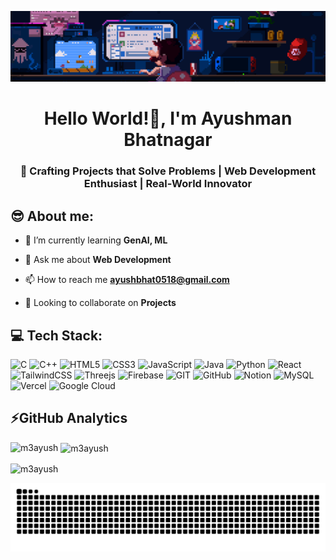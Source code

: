 <img src="header.gif"><br>

<h1 align="center">Hello World!👋, I'm Ayushman Bhatnagar</h1>
<h3 align="center">🚀 Crafting Projects that Solve Problems | Web Development Enthusiast | Real-World Innovator</h3>

## 😎 About me:
- 🌱 I’m currently learning **GenAI, ML** 

- 💬 Ask me about **Web Development**

- 📫 How to reach me **ayushbhat0518@gmail.com**

- 💪 Looking to collaborate on **Projects**

## 💻 Tech Stack:
![C](https://img.shields.io/badge/c-%2300599C.svg?style=for-the-badge&logo=c&logoColor=white)  ![C++](https://img.shields.io/badge/c++-%2300599C.svg?style=for-the-badge&logo=c%2B%2B&logoColor=white) ![HTML5](https://img.shields.io/badge/html5-%23E34F26.svg?style=for-the-badge&logo=html5&logoColor=white) ![CSS3](https://img.shields.io/badge/css3-%231572B6.svg?style=for-the-badge&logo=css3&logoColor=white) ![JavaScript](https://img.shields.io/badge/javascript-%23323330.svg?style=for-the-badge&logo=javascript&logoColor=%23F7DF1E) ![Java](https://img.shields.io/badge/java-%23ED8B00.svg?style=for-the-badge&logo=java&logoColor=white) ![Python](https://img.shields.io/badge/python-3670A0?style=for-the-badge&logo=python&logoColor=ffdd54) ![React](https://img.shields.io/badge/react-%2320232a.svg?style=for-the-badge&logo=react&logoColor=%2361DAFB) ![TailwindCSS](https://img.shields.io/badge/tailwindcss-%2338B2AC.svg?style=for-the-badge&logo=tailwind-css&logoColor=white) ![Threejs](https://img.shields.io/badge/threejs-black?style=for-the-badge&logo=three.js&logoColor=white) ![Firebase](https://img.shields.io/badge/firebase-%23039BE5.svg?style=for-the-badge&logo=firebase) ![GIT](https://img.shields.io/badge/Git-fc6d26?style=for-the-badge&logo=git&logoColor=white) ![GitHub](https://img.shields.io/badge/GitHub-%23121011.svg?style=for-the-badge&logo=github&logoColor=white) ![Notion](https://img.shields.io/badge/Notion-%23000000.svg?style=for-the-badge&logo=notion&logoColor=white) ![MySQL](https://img.shields.io/badge/mysql-%2300f.svg?style=for-the-badge&logo=mysql&logoColor=white) ![Vercel](https://img.shields.io/badge/vercel-%23000000.svg?style=for-the-badge&logo=vercel&logoColor=white) ![Google Cloud](https://img.shields.io/badge/GoogleCloud-%234285F4.svg?style=for-the-badge&logo=google-cloud&logoColor=white)

## ⚡GitHub Analytics

<p><img align="left" src="https://github-readme-stats.vercel.app/api/top-langs?username=m3ayush&show_icons=true&locale=en&layout=compact&theme=darcula&bg_color=00000000&hide_border=true" alt="m3ayush" /></p>

<p>&nbsp;<img align="center" src="https://github-readme-stats.vercel.app/api?username=m3ayush&show_icons=true&locale=en&theme=darcula&bg_color=00000000&hide_border=true" alt="m3ayush" /></p>

<p><img align="center" src="https://github-readme-streak-stats.herokuapp.com/?user=m3ayush&theme=darcula&background=FFFFFF00&hide_border=true" alt="m3ayush" /></p>

<picture>
  <source media="(prefers-color-scheme: dark)" srcset="https://raw.githubusercontent.com/m3ayush/m3ayush/output/github-snake-dark.svg" />
  <source media="(prefers-color-scheme: light)" srcset="https://raw.githubusercontent.com/m3ayush/m3ayush/output/github-snake.svg" />
  <img alt="github-snake" src="https://raw.githubusercontent.com/m3ayush/m3ayush/output/github-snake.svg" />
</picture>
